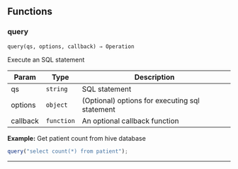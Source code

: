 

## Functions
### query

<p><code>query(qs, options, callback) ⇒ Operation</code></p>

Execute an SQL statement


| Param | Type | Description |
| --- | --- | --- |
| qs | <code>string</code> | SQL statement |
| options | <code>object</code> | (Optional) options for executing sql statement |
| callback | <code>function</code> | An optional callback function |

**Example:** Get patient count from hive database
```js
query("select count(*) from patient");
```

* * *


